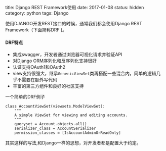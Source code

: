 title: Django REST Framework使用
date: 2017-01-08
status: hidden
category: python
tags: Django

使用DJANGO开发REST接口的时候，通常我们都会使用Django REST Framework（下面简称DRF )。

#### DRF特点
- 集成swagger，开发者通过浏览器可视化请求并验证API
- 对Django ORM序列化和反序列化支持很好
- 认证支持OAuth1和OAuth2
- view支持很强大，继承`GenericViewSet`类再搭配一些混合内，简单的逻辑几乎不需要在额外写代码
- 丰富的第三方组件和良好的社区支持

一个简单的DRF例子
```python3
class AccountViewSet(viewsets.ModelViewSet):
    """
    A simple ViewSet for viewing and editing accounts.
    """
    queryset = Account.objects.all()
    serializer_class = AccountSerializer
    permission_classes = [IsAccountAdminOrReadOnly]
```
其实这样的写法,和Django一样的思想，对开发者都是配置大于约定。